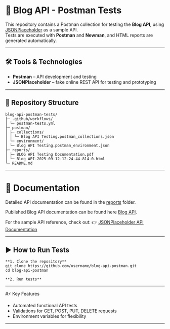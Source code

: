 # 📝 Blog API - Postman Tests

This repository contains a Postman collection for testing the **Blog API**, using 
[JSONPlaceholder](https://jsonplaceholder.typicode.com/) as a sample API.  
Tests are executed with **Postman** and **Newman**, and HTML reports are generated automatically.

---

## 🛠 Tools & Technologies
- **Postman** – API development and testing  
- **JSONPlaceholder** – fake online REST API for testing and prototyping  

---
## 📂 Repository Structure
```
blog-api-postman-tests/
├─ .github/workflows/
│ └─ postman-tests.yml
├─ postman/
│ ├─ collections/
│ │ └─ Blog API Testing.postman_collections.json
│ └─ environment/
│ └─ Blog API Testing.postman_environment.json
├─ reports/
│ ├─ BLOG API Testing Documentation.pdf
│ └─ Blog API-2025-09-12-12-24-44-814-0.html
└─ README.md
```

---

# 📑 Documentation

Detailed API documentation can be found in the [reports](https://github.com/nejlaBelagosi/Blog-API-Testing/tree/main/reports) folder.

Published Blog API documentation can be found here [Blog API](https://documenter.getpostman.com/view/48284099/2sB3HopKqH).

For the sample API reference, check out:
👉 [JSONPlaceholder API Documentation](https://jsonplaceholder.typicode.com/guide)

---

## ▶️ How to Run Tests

```
**1. Clone the repository**
git clone https://github.com/username/blog-api-postman.git
cd blog-api-postman

**2. Run tests**

```

---

#⚡ Key Features
- Automated functional API tests
- Validations for GET, POST, PUT, DELETE requests
- Environment variables for flexibility

---

